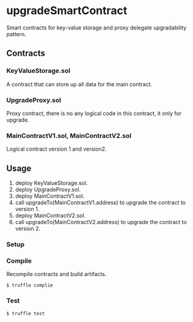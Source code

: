 # upgradeSmartContract


Smart contracts for key-value storage and proxy delegate upgradability pattern.



## Contracts

### KeyValueStorage.sol

A contract that can store up all data for the main contract.

### UpgradeProxy.sol

Proxy contract, there is no any logical code in this contract, it only for upgrade.

### MainContractV1.sol, MainContractV2.sol

Logical contract version 1 and version2.

## Usage
1. deploy KeyValueStorage.sol.
2. deploy UpgradeProxy.sol.
3. deploy MainContractV1.sol.
4. call upgradeTo(MainContractV1.address) to upgrade the contract to version 1.
5. deploy MainContractV2.sol.
4. call upgradeTo(MainContractV2.address) to upgrade the contract to version 2.

### Setup


### Compile

Recompile contracts and build artifacts.

```
$ truffle complie
```

### Test

```
$ truffle test
```